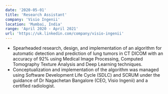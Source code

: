 ```yaml
---
date: '2020-05-01'
title: 'Research Assistant'
company: 'Visio Ingenii'
location: 'Mumbai, India'
range: 'April 2020 - April 2021'
url: 'https://uk.linkedin.com/company/visio-ingenii'
---
```


- Spearheaded research, design, and implementation of an algorithm for automatic detection and prediction of lung tumors in CT DICOM with an accuracy of 92% using Medical Image Processing, Computed Tomography Texture Analysis and Deep Learning techniques.
- Conceptualization and implementation of the algorithm was managed using Software Development Life Cycle (SDLC) and SCRUM under the guidance of Dr Nagachetan Bangalore (CEO, Visio Ingenii) and a certified radiologist.